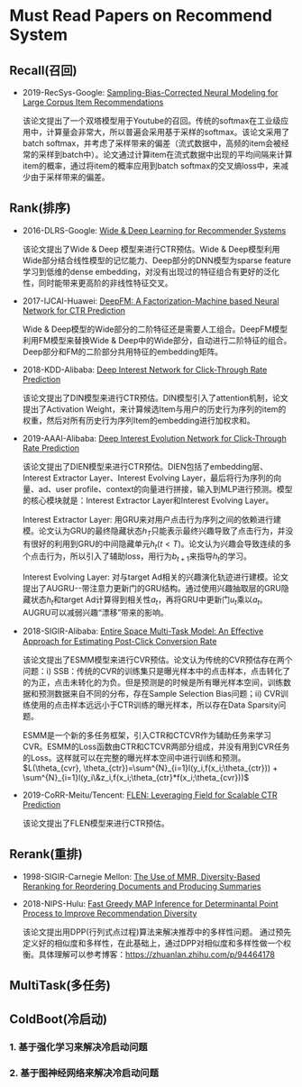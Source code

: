 # Must Read Papers on Recommend System

## Recall(召回)

- 2019-RecSys-Google: [Sampling-Bias-Corrected Neural Modeling for Large Corpus Item Recommendations](https://dl.acm.org/doi/10.1145/3298689.3346996)

  该论文提出了一个双塔模型用于Youtube的召回。传统的softmax在工业级应用中，计算量会非常大，所以普遍会采用基于采样的softmax。该论文采用了batch softmax，并考虑了采样带来的偏差（流式数据中，高频的item会被经常的采样到batch中）。论文通过计算item在流式数据中出现的平均间隔来计算item的概率，通过将item的概率应用到batch softmax的交叉熵loss中，来减少由于采样带来的偏差。

## Rank(排序)

- 2016-DLRS-Google: [Wide & Deep Learning for Recommender Systems](https://dl.acm.org/doi/pdf/10.1145/2988450.2988454)

  该论文提出了Wide & Deep 模型来进行CTR预估。Wide & Deep模型利用Wide部分结合线性模型的记忆能力、Deep部分的DNN模型为sparse feature学习到低维的dense embedding，对没有出现过的特征组合有更好的泛化性，同时能带来更高阶的非线性特征交叉。

- 2017-IJCAI-Huawei: [DeepFM: A Factorization-Machine based Neural Network for CTR Prediction](https://www.ijcai.org/Proceedings/2017/0239.pdf)

  Wide & Deep模型的Wide部分的二阶特征还是需要人工组合。DeepFM模型利用FM模型来替换Wide & Deep中的Wide部分，自动进行二阶特征的组合。Deep部分和FM的二阶部分共用特征的embedding矩阵。

- 2018-KDD-Alibaba: [Deep Interest Network for Click-Through Rate Prediction](https://dl.acm.org/doi/pdf/10.1145/3219819.3219823)

  该论文提出了DIN模型来进行CTR预估。DIN模型引入了attention机制，论文提出了Activation Weight，来计算候选Item与用户的历史行为序列的item的权重，然后对所有历史行为序列Item的embedding进行加权求和。

- 2019-AAAI-Alibaba: [Deep Interest Evolution Network for Click-Through Rate Prediction](https://aimagazine.org/ojs/index.php/AAAI/article/view/4545)

  该论文提出了DIEN模型来进行CTR预估。DIEN包括了embedding层、Interest Extractor Layer、Interest Evolving Layer，最后将行为序列的向量、ad、user profile、context的向量进行拼接，输入到MLP进行预测。模型的核心模块就是：Interest Extractor Layer和Interest Evolving Layer。

  Interest Extractor Layer: 用GRU来对用户点击行为序列之间的依赖进行建模。论文认为GRU的最终隐藏状态$h_T$只能表示最终兴趣导致了点击行为，并没有很好的利用到GRU的中间隐藏单元$h_t(t<T)$。论文认为兴趣会导致连续的多个点击行为，所以引入了辅助loss，用行为$b_{t+1}$来指导$h_t$的学习。

  Interest Evolving Layer: 对与target Ad相关的兴趣演化轨迹进行建模。论文提出了AUGRU--带注意力更新门的GRU结构。通过使用兴趣抽取层的GRU隐藏状态$h_t$和target Ad计算得到相关性$a_t$，再将GRU中更新门$u_t$乘以$a_t$。AUGRU可以减弱兴趣“漂移”带来的影响。

- 2018-SIGIR-Alibaba: [Entire Space Multi-Task Model: An Eﬀective Approach for Estimating Post-Click Conversion Rate](https://link.zhihu.com/?target=https%3A//arxiv.org/abs/1804.07931)

  该论文提出了ESMM模型来进行CVR预估。论文认为传统的CVR预估存在两个问题：i) SSB：传统的CVR的训练集只是曝光样本中的点击样本，点击转化了的为正，点击未转化的为负。但是预测是的时候是所有曝光样本空间，训练数据和预测数据来自不同的分布，存在Sample Selection Bias问题；ii) CVR训练使用的点击样本远远小于CTR训练的曝光样本，所以存在Data Sparsity问题。

  ESMM是一个新的多任务框架，引入CTR和CTCVR作为辅助任务来学习CVR。ESMM的Loss函数由CTR和CTCVR两部分组成，并没有用到CVR任务的Loss。这样就可以在完整的曝光样本空间中进行训练和预测。$L(\theta_{cvr}, \theta_{ctr})=\sum^{N}_{i=1}l(y_i,f(x_i;\theta_{ctr})) + \sum^{N}_{i=1}l(y_i\&z_i,f(x_i;\theta_{ctr}*f(x_i;\theta_{cvr}))$

- 2019-CoRR-Meitu/Tencent: [FLEN: Leveraging Field for Scalable CTR Prediction](https://arxiv.org/pdf/1911.04690.pdf)

  该论文提出了FLEN模型来进行CTR预估。

## Rerank(重排)

- 1998-SIGIR-Carnegie Mellon: [The Use of MMR, Diversity-Based Reranking for Reordering Documents and Producing Summaries](https://dl.acm.org/doi/pdf/10.1145/3130348.3130369)

- 2018-NIPS-Hulu: [Fast Greedy MAP Inference for Determinantal Point Process to Improve Recommendation Diversity](http://papers.nips.cc/paper/7805-fast-greedy-map-inference-for-determinantal-point-process-to-improve-recommendation-diversity.pdf)

  该论文提出用DPP(行列式点过程)算法来解决推荐中的多样性问题。 通过预先定义好的相似度和多样性，在此基础上，通过DPP对相似度和多样性做一个权衡。具体理解可以参考博客：https://zhuanlan.zhihu.com/p/94464178

## MultiTask(多任务)

## ColdBoot(冷启动)

### 1. 基于强化学习来解决冷启动问题

### 2. 基于图神经网络来解决冷启动问题

